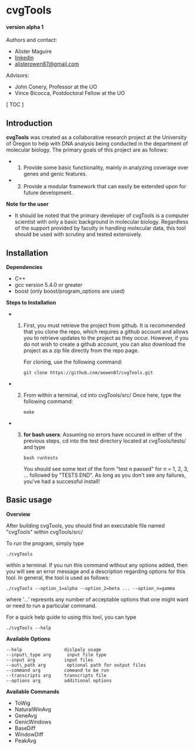 cvgTools 
========
#### version alpha 1

Authors and contact:
 * Alister Maguire
 * [linkedin][1]
 * alisterowen87@gmail.com

Advisors:
 * John Conery, Professor at the UO
 * Vince Bicocca, Postdoctoral Fellow at the UO


[ TOC ]

## Introduction

**cvgTools** was created as a collaborative research project at the University of Oregon 
to help with DNA analysis being conducted in the department of molecular biology. The 
primary goals of this project are as follows:

 * 1. Provide some basic functionality, mainly in analyzing coverage 
      over genes and genic features. 
 * 2. Provide a modular framework that can easily be extended upon
      for future development. 

 **Note for the user**

 * It should be noted that the primary developer of cvgTools is a computer scientist with
   only a basic background in molecular biology. Regardless of the support provided by 
   faculty in handling molecular data, this tool should be used with scrutiny and tested
   extensively.  


## Installation

  **Dependencies**
   * C++
   * gcc version 5.4.0 or greater
   * boost (only boost/program\_options are used)

  **Steps to Installation**

 * 1. First, you must retrieve the project from github. It is recommended that you
      clone the repo, which requires a github account and allows you to retrieve updates
      to the project as they occur. However, if you do not wish to create a github account,
      you can also download the project as a zip file directly from the repo page. 

      For cloning, use the following command:
 
      ```
      git clone https://github.com/aowen87/cvgTools.git
      ```


 * 2. From within a terminal, cd into cvgTools/src/
      Once here, type the following command:

      ```
      make
      ```

 * 3. **for bash users**:
      Assuming no errors have occured in either of the previous steps, cd into the 
      test directory located at cvgTools/tests/ and type 

      ```
      bash runtests
      ```

      You should see some text of the form "test n passed" for n = 1, 2, 3, ...
      followed by "TESTS END". As long as you don't see any failures, you've had
      a successful install!


## Basic usage

 **Overview**

 After building cvgTools, you should find an executable file named "cvgTools" within
 cvgTools/src/

 To run the program, simply type 

 ```
 ./cvgTools
 ```

 within a terminal. If you run this command without any options added, then you will 
 see an error message and a description regarding options for this tool. In general, 
 the tool is used as follows:

 ```
 ./cvgTools --option_1=alpha --option_2=beta ... --option_n=gamma
 ```

 where '...' represnts any number of acceptable options that one might want or need
 to run a particular command.  

 For a quick help guide to using this tool, you can type

 ```
 ./cvgTools --help
 ```

 **Available Options**

 ```
 --help                dislpaly usage
 --input\_type arg      input file type
 --input arg           input files
 --out\_path arg        optional path for output files
 --command arg         command to be run
 --transcripts arg     transcripts file
 --options arg         additional options
 ```

 **Available Commands**

 * ToWig
 * NaturalWinAvg
 * GeneAvg
 * GenicWindows
 * BaseDiff
 * WindowDiff
 * PeakAvg








[1]: https://www.linkedin.com/in/alister-maguire-0a075991/

